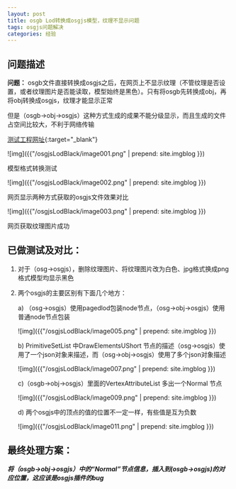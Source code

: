 ```yaml
---
layout: post
title: osgb Lod转换成osgjs模型，纹理不显示问题
tags: osgjs问题解决
categories: 经验
---
```


## 问题描述

**问题：** osgb文件直接转换成osgjs之后，在网页上不显示纹理（不管纹理是否设置，或者纹理图片是否能读取，模型始终是黑色）。只有将osgb先转换成obj，再将obj转换成osgjs，纹理才能显示正常

但是（osgb->obj->osgjs）这种方式生成的成果不能分级显示，而且生成的文件占空间比较大，不利于网络传输
 
[测试工程网址](https://github.com/Fav/learn_osgjs/tree/master/lesson01){:target="_blank"}

![img]({{"/osgjsLodBlack/image001.png" | prepend: site.imgblog }})

模型格式转换测试

![img]({{"/osgjsLodBlack/image002.png" | prepend: site.imgblog }})

网页显示两种方式获取的osgjs文件效果对比

![img]({{"/osgjsLodBlack/image003.png" | prepend: site.imgblog }})

网页获取纹理图片成功
 
 
 
## 已做测试及对比：

1. 对于（osg->osgjs），删除纹理图片、将纹理图片改为白色、jpg格式换成png格式模型均显示黑色

2. 两个osgjs的主要区别有下面几个地方：

	a) （osg->osgjs）使用pagedlod包装node节点，（osg->obj->osgjs）使用普通node节点包装

	![img]({{"/osgjsLodBlack/image005.png" | prepend: site.imgblog }})

	b) PrimitiveSetList 中DrawElementsUShort 节点的描述（osg->osgjs）使用了一个json对象来描述，而（osg->obj->osgjs）使用了多个json对象描述

	![img]({{"/osgjsLodBlack/image007.png" | prepend: site.imgblog }}) 

	c)（osgb->obj->osgjs）里面的VertexAttributeList 多出一个Normal 节点

	![img]({{"/osgjsLodBlack/image009.png" | prepend: site.imgblog }})

	d) 两个osgjs中的顶点的值的位置不一定一样，有些值是互为负数

	![img]({{"/osgjsLodBlack/image011.png" | prepend: site.imgblog }})


## 最终处理方案：

***将（osgb->obj->osgjs）中的“Normal”节点信息，插入到(osgb->osgjs)的对应位置，这应该是osgjs插件的bug***

